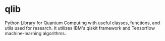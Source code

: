 # qlib
Python Library for Quantum Computing with useful classes, functions, and utils used for research.
It utilizes IBM's qiskit framework and Tensorflow machine-learning algorithms.
